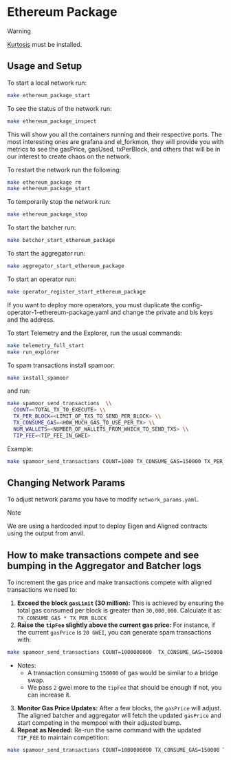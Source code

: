 # Ethereum Package

> [!WARNING]
> [Kurtosis](https://github.com/kurtosis-tech/kurtosis) must be installed.

## Usage and Setup

To start a local network run:

```bash
make ethereum_package_start
```

To see the status of the network run:

```bash
make ethereum_package_inspect
```

This will show you all the containers running and their respective ports. The most interesting ones are grafana and el_forkmon, they will provide you with metrics to see the gasPrice, gasUsed, txPerBlock, and others that will be in our interest to create chaos on the network.

To restart the network run the following:

```bash
make ethereum_package rm
make ethereum_package_start
```

To temporarily stop the network run:

```bash
make ethereum_package_stop
```

To start the batcher run:

```bash
make batcher_start_ethereum_package
```

To start the aggregator run:

```bash
make aggregator_start_ethereum_package
```

To start an operator run:

```bash
make operator_register_start_ethereum_package
```

If you want to deploy more operators, you must duplicate the config-operator-1-ethereum-package.yaml and change the private and bls keys and the address.

To start Telemetry and the Explorer, run the usual commands:

```bash
make telemetry_full_start
make run_explorer
```

To spam transactions install spamoor:
```bash
make install_spamoor
```

and run:

```bash
make spamoor_send_transactions  \\
  COUNT=<TOTAL_TX_TO_EXECUTE> \\
  TX_PER_BLOCK=<LIMIT_OF_TXS_TO_SEND_PER_BLOCK> \\
  TX_CONSUME_GAS=<HOW_MUCH_GAS_TO_USE_PER_TX> \\
  NUM_WALLETS=<NUMBER_OF_WALLETS_FROM_WHICH_TO_SEND_TXS> \\
  TIP_FEE=<TIP_FEE_IN_GWEI>
```

Example:
```bash
make spamoor_send_transactions COUNT=1000 TX_CONSUME_GAS=150000 TX_PER_BLOCK=50 NUM_WALLETS=100 TIP_FEE=2
```

## Changing Network Params

To adjust network params you have to modify `network_params.yaml`.

> [!NOTE]
> We are using a hardcoded input to deploy Eigen and Aligned contracts using the output from anvil.

## How to make transactions compete and see bumping in the Aggregator and Batcher logs

To increment the gas price and make transactions compete with aligned transactions we need to:

1. **Exceed the block `gasLimit` (30 million):** This is achieved by ensuring the total gas consumed per block is greater than `30,000,000`. Calculate it as: `TX_CONSUME_GAS * TX_PER_BLOCK` 
2. **Raise the `tipFee` slightly above the current gas price:** For instance, if the current `gasPrice` is `20 GWEI`, you can generate spam transactions with:

```bash
make spamoor_send_transactions COUNT=1000000000  TX_CONSUME_GAS=150000 TX_PER_BLOCK=210 NUM_WALLETS=1000 TIP_FEE=22
```

- Notes:
    - A transaction consuming `150000` of gas would be similar to a bridge swap.
    - We pass `2` gwei more to the `tipFee` that should be enough if not, you can increase it.

3. **Monitor Gas Price Updates:** After a few blocks, the `gasPrice` will adjust. The aligned batcher and aggregator will fetch the updated `gasPrice` and start competing in the mempool with their adjusted bump.
4. **Repeat as Needed:** Re-run the same command with the updated `TIP_FEE` to maintain competition:

```bash
make spamoor_send_transactions COUNT=1000000000 TX_CONSUME_GAS=150000 TX_PER_BLOCK=210 NUM_WALLETS=1000 TIP_FEE=<new_tip_fee>
```